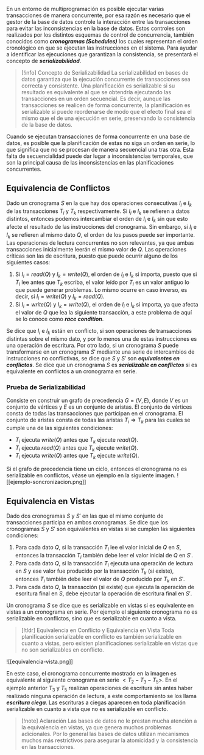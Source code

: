 
En un entorno de multiprogramación es posible ejecutar varias transacciones de manera concurrente, por esa razón es necesario que el gestor de la base de datos controle la interacción entre las transacciones para evitar las inconsistencias en la base de datos.
Estos controles son realizados por los distintos esquemas de control de concurrencia, también conocidos como ***cronogramas (Schedules)*** los cuales representan el orden cronológico en que se ejecutan las instrucciones en el sistema. Para ayudar a identificar las ejecuciones que garantizan la consistencia, se presentará el concepto de ***serializabilidad***.
>[!info] Concepto de Serializabilidad
>La serializabilidad en bases de datos garantiza que la ejecución concurrente de transacciones sea correcta y consistente. Una planificación es serializable si su resultado es equivalente al que se obtendría ejecutando las transacciones en un orden secuencial. Es decir, aunque las transacciones se realicen de forma concurrente, la planificación es serializable si puede reordenarse de modo que el efecto final sea el mismo que el de una ejecución en serie, preservando la consistencia de la base de datos.

Cuando se ejecutan transacciones de forma concurrente en una base de datos, es posible que la planificación de estas no siga un orden en serie, lo que significa que no se procesan de manera secuencial una tras otra. Esta falta de secuencialidad puede dar lugar a inconsistencias temporales, que son la principal causa de las inconsistencias en las planificaciones concurrentes.
## Equivalencia de Conflictos
Dado un cronograma $S$ en la que hay dos operaciones consecutivas $I_i$ e $I_k$ de las transacciones $T_i$ y $T_k$ respectivamente. Si $I_i$ e $I_k$ se refieren a datos distintos, entonces podemos intercambiar el orden de $I_i$ e $I_k$ sin que esto afecte el resultado de las instrucciones del cronograma. Sin embargo, si $I_i$ e $I_k$ se refieren al mismo dato $Q$, el orden de los pasos puede ser importante.
Las operaciones de lectura concurrentes no son relevantes, ya que ambas transacciones inicialmente leerán el mismo valor de $Q$. Las operaciones críticas son las de escritura, puesto que puede ocurrir alguno de los siguientes casos:
1. Si $I_i = read(Q)$ y $I_k = write(Q)$, el orden de $I_i$ e $I_k$ si importa, puesto que si $T_i$ lee antes que $T_k$ escriba, el valor leído por $T_i$ es un valor antiguo lo que puede generar problemas. Lo mismo ocurre en caso inverso, es decir, si $I_i = write(Q)$ y $I_k = read(Q)$.
2. Si $I_i = write(Q)$ y $I_k = write(Q)$, el orden de $I_i$ e $I_k$ si importa, ya que afecta el valor de $Q$ que lea la siguiente transacción, a este problema de aquí se lo conoce como ***race condition***.

Se dice que $I_i$ e $I_k$ están en conflicto, si son operaciones de transacciones distintas sobre el mismo dato, y por lo menos una de estas instrucciones es una operación de escritura. Por otro lado, si un cronograma $S$ puede transformarse en un cronograma $S'$ mediante una serie de intercambios de instrucciones no conflictivas, se dice que $S$ y $S'$ son ***equivalentes en conflictos***. Se dice que un cronograma $S$ es ***serializable en conflictos*** si es equivalente en conflictos a un cronograma en serie.
### Prueba de Serializabilidad
Consiste en construir un grafo de precedencia $G = (V, E)$, donde $V$ es un conjunto de vértices y $E$ es un conjunto de aristas. El conjunto de vértices consta de todas las transacciones que participan en el cronograma. El conjunto de aristas consta de todas las aristas $T_i \Rightarrow T_k$ para las cuales se cumple una de las siguientes condiciones:
- $T_i$ ejecuta $write(Q)$ antes que $T_k$ ejecute $read(Q)$.
- $T_i$ ejecuta $read(Q)$ antes que $T_k$ ejecute $write(Q)$.
- $T_i$ ejecuta $write(Q)$ antes que $T_k$ ejecute $write(Q)$.

Si el grafo de precedencia tiene un ciclo, entonces el cronograma no es serializable en conflictos, véase un ejemplo en la siguiente imagen.
![[ejemplo-soncronizacion.png]]
## Equivalencia en Vistas
Dado dos cronogramas $S$ y $S'$ en las que el mismo conjunto de transacciones participa en ambos cronogramas. Se dice que los cronogramas $S$ y $S'$ son equivalentes en vistas si se cumplen las siguientes condiciones:
1. Para cada dato $Q$, si la transacción $T_i$ lee el valor inicial de $Q$ en $S$, entonces la transacción $T_i$ también debe leer el valor inicial de $Q$ en $S'$.
2. Para cada dato $Q$, si la transacción $T_i$ ejecuta una operación de lectura en $S$ y ese valor fue producido por la transacción $T_k$ (si existe), entonces $T_i$ también debe leer el valor de $Q$ producido por $T_k$ en $S'$.
3. Para cada dato $Q$, la transacción (si existe) que ejecuta la operación de escritura final en $S$, debe ejecutar la operación de escritura final en $S'$.

Un cronograma $S$ se dice que es serializable en vistas si es equivalente en vistas a un cronograma en serie. Por ejemplo el siguiente cronograma no es serializable en conflictos, sino que es serializable en cuanto a vista.
>[!tldr] Equivalencia en Conflicto y Equivalencia en Vista
>Toda planificación serializable en conflicto es también serializable en cuanto a vistas, pero existen planificaciones serializable en vistas que no son serializables en conflicto.

![[equivalencia-vista.png]]

En este caso, el cronograma concurrente mostrado en la imagen es equivalente al siguiente cronograma en serie $<T_2 - T_3 - T_5>$. En el ejemplo anterior $T_3$ y $T_5$ realizan operaciones de escritura sin antes haber realizado ninguna operación de lectura, a este comportamiento se los llama ***escritura ciega***. Las escrituras a ciegas aparecen en toda planificación serializable en cuanto a vista que no es serializable en conflicto.
>[!note] Aclaración
>Las bases de datos no le prestan mucha atención a la equivalencia en vistas, ya que genera muchos problemas adicionales. Por lo general las bases de datos utilizan mecanismos muchos más restrictivos para asegurar la atomicidad y la consistencia en las transacciones.
